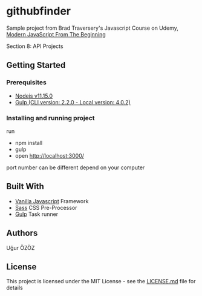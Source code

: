 # githubfinder
Sample project from Brad Traversery's Javascript Course on Udemy,
[Modern JavaScript From The Beginning](https://www.udemy.com/course/modern-javascript-from-the-beginning/)

Section 8: API Projects


## Getting Started


### Prerequisites
- [Nodejs v11.15.0](https://nodejs.org/en/download/releases/)
- [Gulp (CLI version: 2.2.0 - Local version: 4.0.2)](https://gulpjs.com/)



 

### Installing and running project
run
 - npm install
 - gulp
 - open [http://localhost:3000/](http://localhost:3000/)

port number can be different depend on your computer



## Built With

* [Vanilla Javascript](http://vanilla-js.com/)   Framework
* [Sass](https://sass-lang.com/) CSS Pre-Processor
* [Gulp](https://gulpjs.com/) Task runner



## Authors
Uğur ÖZÖZ


## License
This project is licensed under the MIT License - see the [LICENSE.md](LICENSE.md) file for details


